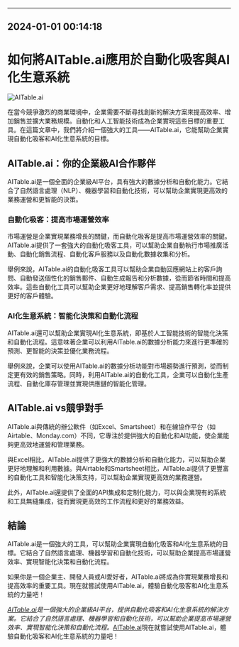 

---------------------------------------------
2024-01-01 00:14:18
---------------------------------------------

# 如何將AITable.ai應用於自動化吸客與AI化生意系統

![AITable.ai](https://www.aitable.ai/static/img/logo.png)

在當今競爭激烈的商業環境中，企業需要不斷尋找創新的解決方案來提高效率、增加銷售並擴大業務規模。自動化和人工智能技術成為企業實現這些目標的重要工具。在這篇文章中，我們將介紹一個強大的工具——AITable.ai，它能幫助企業實現自動化吸客和AI化生意系統的目標。

## AITable.ai：你的企業級AI合作夥伴

AITable.ai是一個全面的企業級AI平台，具有強大的數據分析和自動化能力。它結合了自然語言處理（NLP）、機器學習和自動化技術，可以幫助企業實現更高效的業務運營和更智能的決策。

### 自動化吸客：提高市場運營效率

市場運營是企業實現業務增長的關鍵，而自動化吸客是提高市場運營效率的關鍵。AITable.ai提供了一套強大的自動化吸客工具，可以幫助企業自動執行市場推廣活動、自動化銷售流程、自動化客戶服務以及自動化數據收集和分析。

舉例來說，AITable.ai的自動化吸客工具可以幫助企業自動回應網站上的客戶詢問、自動發送個性化的銷售郵件、自動生成報告和分析數據，從而節省時間和提高效率。這些自動化工具可以幫助企業更好地理解客戶需求、提高銷售轉化率並提供更好的客戶體驗。

### AI化生意系統：智能化決策和自動化流程

AITable.ai還可以幫助企業實現AI化生意系統，即基於人工智能技術的智能化決策和自動化流程。這意味著企業可以利用AITable.ai的數據分析能力來進行更準確的預測、更智能的決策並優化業務流程。

舉例來說，企業可以使用AITable.ai的數據分析功能對市場趨勢進行預測，從而制定更有效的銷售策略。同時，利用AITable.ai的自動化工具，企業可以自動化生產流程、自動化庫存管理並實現供應鏈的智能化管理。

## AITable.ai vs競爭對手

AITable.ai與傳統的辦公軟件（如Excel、Smartsheet）和在線協作平台（如Airtable、Monday.com）不同，它專注於提供強大的自動化和AI功能，使企業能夠更高效地運營和管理業務。

與Excel相比，AITable.ai提供了更強大的數據分析和自動化能力，可以幫助企業更好地理解和利用數據。與Airtable和Smartsheet相比，AITable.ai提供了更豐富的自動化工具和智能化決策支持，可以幫助企業實現更高效的業務運營。

此外，AITable.ai還提供了全面的API集成和定制化能力，可以與企業現有的系統和工具無縫集成，從而實現更高效的工作流程和更好的業務效益。

## 結論

AITable.ai是一個強大的工具，可以幫助企業實現自動化吸客和AI化生意系統的目標。它結合了自然語言處理、機器學習和自動化技術，可以幫助企業提高市場運營效率、實現智能化決策和自動化流程。

如果你是一個企業主、開發人員或AI愛好者，AITable.ai將成為你實現業務增長和提高效率的重要工具。現在就嘗試使用AITable.ai，體驗自動化吸客和AI化生意系統的力量吧！

*[AITable.ai](https://www.aitable.ai)是一個強大的企業級AI平台，提供自動化吸客和AI化生意系統的解決方案。它結合了自然語言處理、機器學習和自動化技術，可以幫助企業提高市場運營效率、實現智能化決策和自動化流程。*[AITable.ai](https://www.aitable.ai)現在就嘗試使用AITable.ai，體驗自動化吸客和AI化生意系統的力量吧！